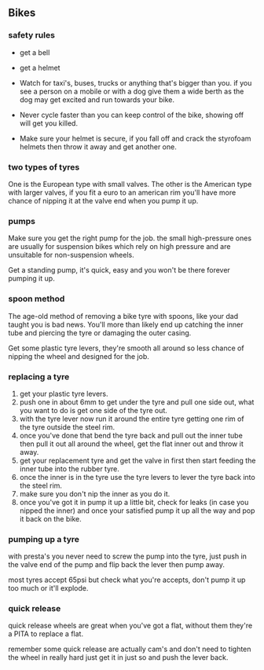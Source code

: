 ## Bikes

### safety rules

* get a bell
* get a helmet

* Watch for taxi's, buses, trucks or anything that's bigger than you. if you see a person on a mobile or with a dog give them a wide berth as the dog may get excited and run towards your bike.
* Never cycle faster than you can keep control of the bike, showing off will get you killed.
* Make sure your helmet is secure, if you fall off and crack the styrofoam helmets then throw it away and get another one.

### two types of tyres

One is the European type with small valves.
The other is the American type with larger valves, if you fit a euro to an american rim you'll have more chance of nipping it at the valve end when you pump it up.

### pumps

Make sure you get the right pump for the job. the small high-pressure ones are usually for suspension bikes which rely on high pressure and are unsuitable for non-suspension wheels.

Get a standing pump, it's quick, easy and you won't be there forever pumping it up.

### spoon method

The age-old method of removing a bike tyre with spoons, like your dad taught you is bad news. You'll more than likely end up catching the inner tube and piercing the tyre or damaging the outer casing.

Get some plastic tyre levers, they're smooth all around so less chance of nipping the wheel and designed for the job.

### replacing a tyre

1. get your plastic tyre levers.
2. push one in about 6mm to get under the tyre and pull one side out, what you want to do is get one side of the tyre out.
3. with the tyre lever now run it around the entire tyre getting one rim of the tyre outside the steel rim.
4. once you've done that bend the tyre back and pull out the inner tube then pull it out all around the wheel, get the flat inner out and throw it away.
5. get your replacement tyre and get the valve in first then start feeding the inner tube into the rubber tyre.
6. once the inner is in the tyre use the tyre levers to lever the tyre back into the steel rim.
7. make sure you don't nip the inner as you do it.
8. once you've got it in pump it up a little bit, check for leaks (in case you nipped the inner) and once your satisfied pump it up all the way and pop it back on the bike.

### pumping up a tyre

with presta's you never need to screw the pump into the tyre, just push in the valve end of the pump and flip back the lever then pump away.

most tyres accept 65psi but check what you're accepts, don't pump it up too much or it'll explode.

### quick release

quick release wheels are great when you've got a flat, without them they're a PITA to replace a flat.

remember some quick release are actually cam's and don't need to tighten the wheel in really hard just get it in just so and push the lever back.
